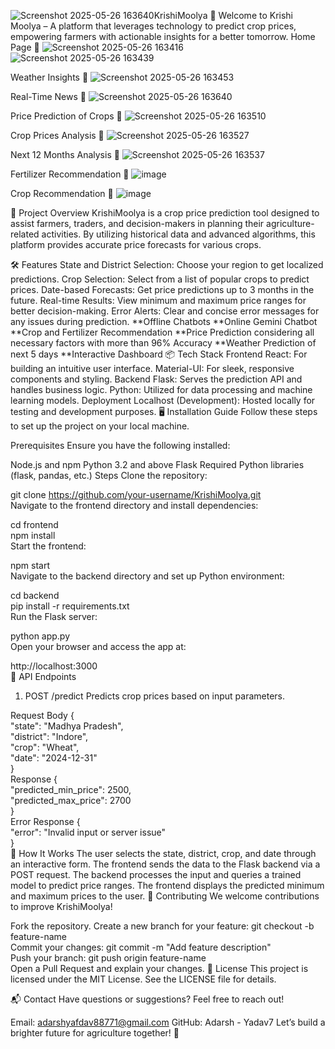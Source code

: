 ![Screenshot 2025-05-26 163640](https://github.com/user-attachments/assets/609f1f1c-391a-4c03-bf35-a1e276cf3870)KrishiMoolya 🌾
Welcome to Krishi Moolya – A platform that leverages technology to predict crop prices, empowering farmers with actionable insights for a better tomorrow.
Home Page 🌾
![Screenshot 2025-05-26 163416](https://github.com/user-attachments/assets/c6b8881f-5f99-4cae-bba7-2d75a287887c)
![Screenshot 2025-05-26 163439](https://github.com/user-attachments/assets/81aeba0c-1bba-4a68-801e-c836616872c6)

Weather Insights 🌾
![Screenshot 2025-05-26 163453](https://github.com/user-attachments/assets/5b0a360d-e019-4caf-8839-90580c28b3b1)

Real-Time News 🌾
![Screenshot 2025-05-26 163640](https://github.com/user-attachments/assets/7aa6d572-9fe9-4b9d-8d26-5c4d138bf883)

Price Prediction of Crops 🌾
![Screenshot 2025-05-26 163510](https://github.com/user-attachments/assets/1ceea033-a65e-48c3-bdb3-c48cd7922c18)

Crop Prices Analysis 🌾
![Screenshot 2025-05-26 163527](https://github.com/user-attachments/assets/76c5f470-8f86-485d-9d8d-d2890734f1c6)

Next 12 Months Analysis 🌾
![Screenshot 2025-05-26 163537](https://github.com/user-attachments/assets/5fbfa743-889a-4fe6-9b55-2e04c947f077)

Fertilizer Recommendation 🌾
![image](https://github.com/user-attachments/assets/bcf41d58-64ff-4b84-aeef-a45cb7cac1b5)

Crop Recommendation 🌾
![image](https://github.com/user-attachments/assets/898c3fcd-3a77-406a-b6f4-47bb1e0e51c4)

🚀 Project Overview
KrishiMoolya is a crop price prediction tool designed to assist farmers, traders, and decision-makers in planning their agriculture-related activities. By utilizing historical data and advanced algorithms, this platform provides accurate price forecasts for various crops.

🛠 Features
State and District Selection: Choose your region to get localized predictions.
Crop Selection: Select from a list of popular crops to predict prices.
Date-based Forecasts: Get price predictions up to 3 months in the future.
Real-time Results: View minimum and maximum price ranges for better decision-making.
Error Alerts: Clear and concise error messages for any issues during prediction.
**Offline Chatbots
**Online Gemini Chatbot
**Crop and Fertilizer Recommendation
**Price Prediction considering all necessary factors with more than 96% Accuracy
**Weather Prediction of next 5 days
**Interactive Dashboard
📦 Tech Stack
Frontend
React: For building an intuitive user interface.
Material-UI: For sleek, responsive components and styling.
Backend
Flask: Serves the prediction API and handles business logic.
Python: Utilized for data processing and machine learning models.
Deployment
Localhost (Development): Hosted locally for testing and development purposes.
🖥️ Installation Guide
Follow these steps to set up the project on your local machine.

Prerequisites
Ensure you have the following installed:

Node.js and npm
Python 3.2 and above
Flask
Required Python libraries (flask, pandas, etc.)
Steps
Clone the repository:

git clone https://github.com/your-username/KrishiMoolya.git  
Navigate to the frontend directory and install dependencies:

cd frontend  
npm install  
Start the frontend:

npm start  
Navigate to the backend directory and set up Python environment:

cd backend  
pip install -r requirements.txt  
Run the Flask server:

python app.py  
Open your browser and access the app at:

http://localhost:3000  
🧩 API Endpoints
1. POST /predict
Predicts crop prices based on input parameters.

Request Body
{  
  "state": "Madhya Pradesh",  
  "district": "Indore",  
  "crop": "Wheat",  
  "date": "2024-12-31"  
}  
Response
{  
  "predicted_min_price": 2500,  
  "predicted_max_price": 2700  
}  
Error Response
{  
  "error": "Invalid input or server issue"  
}  
🎯 How It Works
The user selects the state, district, crop, and date through an interactive form.
The frontend sends the data to the Flask backend via a POST request.
The backend processes the input and queries a trained model to predict price ranges.
The frontend displays the predicted minimum and maximum prices to the user.
🌟 Contributing
We welcome contributions to improve KrishiMoolya!

Fork the repository.
Create a new branch for your feature:
git checkout -b feature-name  
Commit your changes:
git commit -m "Add feature description"  
Push your branch:
git push origin feature-name  
Open a Pull Request and explain your changes.
📜 License
This project is licensed under the MIT License. See the LICENSE file for details.

📬 Contact
Have questions or suggestions? Feel free to reach out!

Email: adarshyafdav88771@gmail.com
GitHub: Adarsh - Yadav7
Let’s build a brighter future for agriculture together! 🌱
